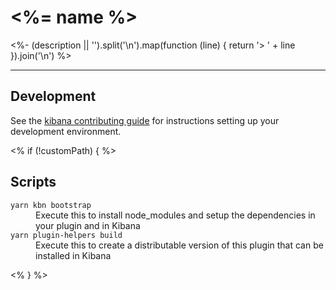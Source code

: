 # <%= name %>

<%- (description || '').split('\n').map(function (line) {
  return '> ' + line
}).join('\n') %>

---

## Development

See the [kibana contributing guide](https://github.com/elastic/kibana/blob/master/CONTRIBUTING.md) for instructions setting up your development environment.

<% if (!customPath) { %>
## Scripts
<dl>
  <dt><code>yarn kbn bootstrap</code></dt>
  <dd>Execute this to install node_modules and setup the dependencies in your plugin and in Kibana</dd>

  <dt><code>yarn plugin-helpers build</code></dt>
  <dd>Execute this to create a distributable version of this plugin that can be installed in Kibana</dd>
</dl>
<% } %>